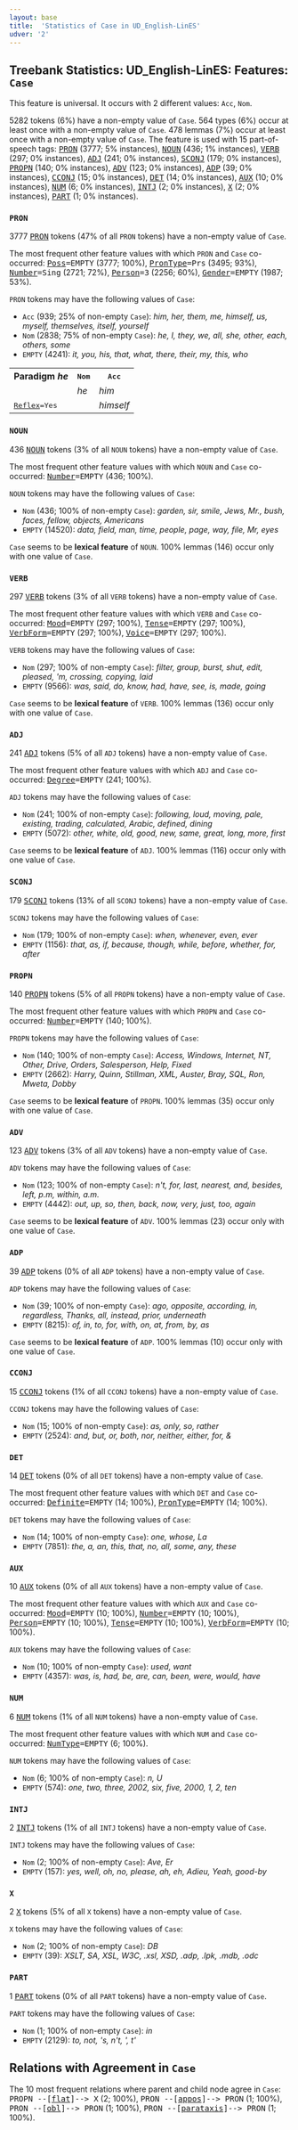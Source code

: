 ```yaml
---
layout: base
title:  'Statistics of Case in UD_English-LinES'
udver: '2'
---
```


## Treebank Statistics: UD_English-LinES: Features: `Case`

This feature is universal.
It occurs with 2 different values: `Acc`, `Nom`.

5282 tokens (6%) have a non-empty value of `Case`.
564 types (6%) occur at least once with a non-empty value of `Case`.
478 lemmas (7%) occur at least once with a non-empty value of `Case`.
The feature is used with 15 part-of-speech tags: <tt><a href="en_lines-pos-PRON.html">PRON</a></tt> (3777; 5% instances), <tt><a href="en_lines-pos-NOUN.html">NOUN</a></tt> (436; 1% instances), <tt><a href="en_lines-pos-VERB.html">VERB</a></tt> (297; 0% instances), <tt><a href="en_lines-pos-ADJ.html">ADJ</a></tt> (241; 0% instances), <tt><a href="en_lines-pos-SCONJ.html">SCONJ</a></tt> (179; 0% instances), <tt><a href="en_lines-pos-PROPN.html">PROPN</a></tt> (140; 0% instances), <tt><a href="en_lines-pos-ADV.html">ADV</a></tt> (123; 0% instances), <tt><a href="en_lines-pos-ADP.html">ADP</a></tt> (39; 0% instances), <tt><a href="en_lines-pos-CCONJ.html">CCONJ</a></tt> (15; 0% instances), <tt><a href="en_lines-pos-DET.html">DET</a></tt> (14; 0% instances), <tt><a href="en_lines-pos-AUX.html">AUX</a></tt> (10; 0% instances), <tt><a href="en_lines-pos-NUM.html">NUM</a></tt> (6; 0% instances), <tt><a href="en_lines-pos-INTJ.html">INTJ</a></tt> (2; 0% instances), <tt><a href="en_lines-pos-X.html">X</a></tt> (2; 0% instances), <tt><a href="en_lines-pos-PART.html">PART</a></tt> (1; 0% instances).

### `PRON`

3777 <tt><a href="en_lines-pos-PRON.html">PRON</a></tt> tokens (47% of all `PRON` tokens) have a non-empty value of `Case`.

The most frequent other feature values with which `PRON` and `Case` co-occurred: <tt><a href="en_lines-feat-Poss.html">Poss</a></tt><tt>=EMPTY</tt> (3777; 100%), <tt><a href="en_lines-feat-PronType.html">PronType</a></tt><tt>=Prs</tt> (3495; 93%), <tt><a href="en_lines-feat-Number.html">Number</a></tt><tt>=Sing</tt> (2721; 72%), <tt><a href="en_lines-feat-Person.html">Person</a></tt><tt>=3</tt> (2256; 60%), <tt><a href="en_lines-feat-Gender.html">Gender</a></tt><tt>=EMPTY</tt> (1987; 53%).

`PRON` tokens may have the following values of `Case`:

* `Acc` (939; 25% of non-empty `Case`): <em>him, her, them, me, himself, us, myself, themselves, itself, yourself</em>
* `Nom` (2838; 75% of non-empty `Case`): <em>he, I, they, we, all, she, other, each, others, some</em>
* `EMPTY` (4241): <em>it, you, his, that, what, there, their, my, this, who</em>

<table>
  <tr><th>Paradigm <i>he</i></th><th><tt>Nom</tt></th><th><tt>Acc</tt></th></tr>
  <tr><td><tt></tt></td><td><em>he</em></td><td><em>him</em></td></tr>
  <tr><td><tt><tt><a href="en_lines-feat-Reflex.html">Reflex</a></tt><tt>=Yes</tt></tt></td><td></td><td><em>himself</em></td></tr>
</table>

### `NOUN`

436 <tt><a href="en_lines-pos-NOUN.html">NOUN</a></tt> tokens (3% of all `NOUN` tokens) have a non-empty value of `Case`.

The most frequent other feature values with which `NOUN` and `Case` co-occurred: <tt><a href="en_lines-feat-Number.html">Number</a></tt><tt>=EMPTY</tt> (436; 100%).

`NOUN` tokens may have the following values of `Case`:

* `Nom` (436; 100% of non-empty `Case`): <em>garden, sir, smile, Jews, Mr., bush, faces, fellow, objects, Americans</em>
* `EMPTY` (14520): <em>data, field, man, time, people, page, way, file, Mr, eyes</em>

`Case` seems to be **lexical feature** of `NOUN`. 100% lemmas (146) occur only with one value of `Case`.

### `VERB`

297 <tt><a href="en_lines-pos-VERB.html">VERB</a></tt> tokens (3% of all `VERB` tokens) have a non-empty value of `Case`.

The most frequent other feature values with which `VERB` and `Case` co-occurred: <tt><a href="en_lines-feat-Mood.html">Mood</a></tt><tt>=EMPTY</tt> (297; 100%), <tt><a href="en_lines-feat-Tense.html">Tense</a></tt><tt>=EMPTY</tt> (297; 100%), <tt><a href="en_lines-feat-VerbForm.html">VerbForm</a></tt><tt>=EMPTY</tt> (297; 100%), <tt><a href="en_lines-feat-Voice.html">Voice</a></tt><tt>=EMPTY</tt> (297; 100%).

`VERB` tokens may have the following values of `Case`:

* `Nom` (297; 100% of non-empty `Case`): <em>filter, group, burst, shut, edit, pleased, 'm, crossing, copying, laid</em>
* `EMPTY` (9566): <em>was, said, do, know, had, have, see, is, made, going</em>

`Case` seems to be **lexical feature** of `VERB`. 100% lemmas (136) occur only with one value of `Case`.

### `ADJ`

241 <tt><a href="en_lines-pos-ADJ.html">ADJ</a></tt> tokens (5% of all `ADJ` tokens) have a non-empty value of `Case`.

The most frequent other feature values with which `ADJ` and `Case` co-occurred: <tt><a href="en_lines-feat-Degree.html">Degree</a></tt><tt>=EMPTY</tt> (241; 100%).

`ADJ` tokens may have the following values of `Case`:

* `Nom` (241; 100% of non-empty `Case`): <em>following, loud, moving, pale, existing, trading, calculated, Arabic, defined, dining</em>
* `EMPTY` (5072): <em>other, white, old, good, new, same, great, long, more, first</em>

`Case` seems to be **lexical feature** of `ADJ`. 100% lemmas (116) occur only with one value of `Case`.

### `SCONJ`

179 <tt><a href="en_lines-pos-SCONJ.html">SCONJ</a></tt> tokens (13% of all `SCONJ` tokens) have a non-empty value of `Case`.

`SCONJ` tokens may have the following values of `Case`:

* `Nom` (179; 100% of non-empty `Case`): <em>when, whenever, even, ever</em>
* `EMPTY` (1156): <em>that, as, if, because, though, while, before, whether, for, after</em>

### `PROPN`

140 <tt><a href="en_lines-pos-PROPN.html">PROPN</a></tt> tokens (5% of all `PROPN` tokens) have a non-empty value of `Case`.

The most frequent other feature values with which `PROPN` and `Case` co-occurred: <tt><a href="en_lines-feat-Number.html">Number</a></tt><tt>=EMPTY</tt> (140; 100%).

`PROPN` tokens may have the following values of `Case`:

* `Nom` (140; 100% of non-empty `Case`): <em>Access, Windows, Internet, NT, Other, Drive, Orders, Salesperson, Help, Fixed</em>
* `EMPTY` (2662): <em>Harry, Quinn, Stillman, XML, Auster, Bray, SQL, Ron, Mweta, Dobby</em>

`Case` seems to be **lexical feature** of `PROPN`. 100% lemmas (35) occur only with one value of `Case`.

### `ADV`

123 <tt><a href="en_lines-pos-ADV.html">ADV</a></tt> tokens (3% of all `ADV` tokens) have a non-empty value of `Case`.

`ADV` tokens may have the following values of `Case`:

* `Nom` (123; 100% of non-empty `Case`): <em>n't, for, last, nearest, and, besides, left, p.m, within, a.m.</em>
* `EMPTY` (4442): <em>out, up, so, then, back, now, very, just, too, again</em>

`Case` seems to be **lexical feature** of `ADV`. 100% lemmas (23) occur only with one value of `Case`.

### `ADP`

39 <tt><a href="en_lines-pos-ADP.html">ADP</a></tt> tokens (0% of all `ADP` tokens) have a non-empty value of `Case`.

`ADP` tokens may have the following values of `Case`:

* `Nom` (39; 100% of non-empty `Case`): <em>ago, opposite, according, in, regardless, Thanks, all, instead, prior, underneath</em>
* `EMPTY` (8215): <em>of, in, to, for, with, on, at, from, by, as</em>

`Case` seems to be **lexical feature** of `ADP`. 100% lemmas (10) occur only with one value of `Case`.

### `CCONJ`

15 <tt><a href="en_lines-pos-CCONJ.html">CCONJ</a></tt> tokens (1% of all `CCONJ` tokens) have a non-empty value of `Case`.

`CCONJ` tokens may have the following values of `Case`:

* `Nom` (15; 100% of non-empty `Case`): <em>as, only, so, rather</em>
* `EMPTY` (2524): <em>and, but, or, both, nor, neither, either, for, &amp;</em>

### `DET`

14 <tt><a href="en_lines-pos-DET.html">DET</a></tt> tokens (0% of all `DET` tokens) have a non-empty value of `Case`.

The most frequent other feature values with which `DET` and `Case` co-occurred: <tt><a href="en_lines-feat-Definite.html">Definite</a></tt><tt>=EMPTY</tt> (14; 100%), <tt><a href="en_lines-feat-PronType.html">PronType</a></tt><tt>=EMPTY</tt> (14; 100%).

`DET` tokens may have the following values of `Case`:

* `Nom` (14; 100% of non-empty `Case`): <em>one, whose, La</em>
* `EMPTY` (7851): <em>the, a, an, this, that, no, all, some, any, these</em>

### `AUX`

10 <tt><a href="en_lines-pos-AUX.html">AUX</a></tt> tokens (0% of all `AUX` tokens) have a non-empty value of `Case`.

The most frequent other feature values with which `AUX` and `Case` co-occurred: <tt><a href="en_lines-feat-Mood.html">Mood</a></tt><tt>=EMPTY</tt> (10; 100%), <tt><a href="en_lines-feat-Number.html">Number</a></tt><tt>=EMPTY</tt> (10; 100%), <tt><a href="en_lines-feat-Person.html">Person</a></tt><tt>=EMPTY</tt> (10; 100%), <tt><a href="en_lines-feat-Tense.html">Tense</a></tt><tt>=EMPTY</tt> (10; 100%), <tt><a href="en_lines-feat-VerbForm.html">VerbForm</a></tt><tt>=EMPTY</tt> (10; 100%).

`AUX` tokens may have the following values of `Case`:

* `Nom` (10; 100% of non-empty `Case`): <em>used, want</em>
* `EMPTY` (4357): <em>was, is, had, be, are, can, been, were, would, have</em>

### `NUM`

6 <tt><a href="en_lines-pos-NUM.html">NUM</a></tt> tokens (1% of all `NUM` tokens) have a non-empty value of `Case`.

The most frequent other feature values with which `NUM` and `Case` co-occurred: <tt><a href="en_lines-feat-NumType.html">NumType</a></tt><tt>=EMPTY</tt> (6; 100%).

`NUM` tokens may have the following values of `Case`:

* `Nom` (6; 100% of non-empty `Case`): <em>n, U</em>
* `EMPTY` (574): <em>one, two, three, 2002, six, five, 2000, 1, 2, ten</em>

### `INTJ`

2 <tt><a href="en_lines-pos-INTJ.html">INTJ</a></tt> tokens (1% of all `INTJ` tokens) have a non-empty value of `Case`.

`INTJ` tokens may have the following values of `Case`:

* `Nom` (2; 100% of non-empty `Case`): <em>Ave, Er</em>
* `EMPTY` (157): <em>yes, well, oh, no, please, ah, eh, Adieu, Yeah, good-by</em>

### `X`

2 <tt><a href="en_lines-pos-X.html">X</a></tt> tokens (5% of all `X` tokens) have a non-empty value of `Case`.

`X` tokens may have the following values of `Case`:

* `Nom` (2; 100% of non-empty `Case`): <em>DB</em>
* `EMPTY` (39): <em>XSLT, SA, XSL, W3C, .xsl, XSD, .adp, .lpk, .mdb, .odc</em>

### `PART`

1 <tt><a href="en_lines-pos-PART.html">PART</a></tt> tokens (0% of all `PART` tokens) have a non-empty value of `Case`.

`PART` tokens may have the following values of `Case`:

* `Nom` (1; 100% of non-empty `Case`): <em>in</em>
* `EMPTY` (2129): <em>to, not, 's, n't, ', t'</em>

## Relations with Agreement in `Case`

The 10 most frequent relations where parent and child node agree in `Case`:
<tt>PROPN --[<tt><a href="en_lines-dep-flat.html">flat</a></tt>]--> X</tt> (2; 100%),
<tt>PRON --[<tt><a href="en_lines-dep-appos.html">appos</a></tt>]--> PRON</tt> (1; 100%),
<tt>PRON --[<tt><a href="en_lines-dep-obl.html">obl</a></tt>]--> PRON</tt> (1; 100%),
<tt>PRON --[<tt><a href="en_lines-dep-parataxis.html">parataxis</a></tt>]--> PRON</tt> (1; 100%).

